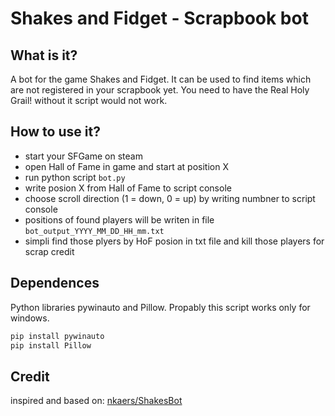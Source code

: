 # Shakes and Fidget - Scrapbook bot
## What is it?
A bot for the game Shakes and Fidget. It can be used to find items which are not registered in your scrapbook yet.
You need to have the Real Holy Grail! without it script would not work.
## How to use it?
- start your SFGame on steam
- open Hall of Fame in game and start at position X
- run python script ```bot.py```
- write posion X from Hall of Fame to script console
- choose scroll direction (1 = down, 0 = up) by writing numbner to script console
- positions of found players will be writen in file ```bot_output_YYYY_MM_DD_HH_mm.txt```
- simpli find those plyers by HoF posion in txt file and kill those players for scrap credit
## Dependences
Python libraries pywinauto and Pillow. Propably this script works only for windows.
```bash
pip install pywinauto
pip install Pillow
```
## Credit
inspired and based on: [nkaers/ShakesBot](https://github.com/nkaers/ShakesBot)
